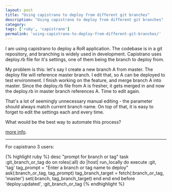 ```yaml
---
layout: post
title: "Using capistrano to deploy from different git branches"
description: "Using capistrano to deploy from different git branches"
category:
tags: ['ruby', 'capistrano']
permalink: 'using-capistrano-to-deploy-from-different-git-branches/'
---
```


I am using capistrano to deploy a RoR application. The codebase is in a git repository, and branching is widely used in development. Capistrano uses deploy.rb file for it's settings, one of them being the branch to deploy from.

My problem is this: let's say I create a new branch A from master. The deploy file will reference master branch. I edit that, so A can be deployed to test environment. I finish working on the feature, and merge branch A into master. Since the deploy.rb file from A is fresher, it gets merged in and now the deploy.rb in master branch references A. Time to edit again.

That's a lot of seemingly unnecessary manual editing - the parameter should always match current branch name. On top of that, it is easy to forget to edit the settings each and every time.

What would be the best way to automate this process?

[more info](http://www.harukizaemon.com/2008/05/deploying-branches-with-capistrano.html).


---------------------------------------

For capistrano 3 users:

{% highlight ruby %}
desc "prompt for branch or tag"
task :git_branch_or_tag do
  on roles(:all) do |host|
    run_locally do
      execute :git, 'tag'
      tag_prompt = "Enter a branch or tag name to deploy"
      ask(:branch_or_tag, tag_prompt)
      tag_branch_target = fetch(:branch_or_tag, 'master')
      set(:branch, tag_branch_target)
    end
  end
end
before 'deploy:updated', :git_branch_or_tag
{% endhighlight %}


